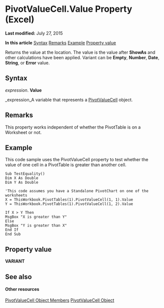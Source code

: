 
# PivotValueCell.Value Property (Excel)

 **Last modified:** July 27, 2015

 **In this article**
 [Syntax](#sectionSection0)
 [Remarks](#sectionSection1)
 [Example](#sectionSection2)
 [Property value](#sectionSection3)


Returns the value at the location. The value is the value after  **ShowAs** and other calculations have been applied. Variant can be **Empty**,  **Number**,  **Date**,  **String**, or  **Error** value.


## Syntax
<a name="sectionSection0"> </a>

 _expression_. **Value**

 _expression_A variable that represents a  [PivotValueCell](1857160d-9eab-d026-ef7d-af6187c6490e.md) object.


## Remarks
<a name="sectionSection1"> </a>

This property works independent of whether the PivotTable is on a Worksheet or not.


## Example
<a name="sectionSection2"> </a>

This code sample uses the PivotValueCell property to test whether the value of one cell in a PivotTable is greater than another cell.


```
Sub TestEquality()
Dim X As Double
Dim Y As Double

'This code assumes you have a Standalone PivotChart on one of the worksheets
X = ThisWorkbook.PivotTables(1).PivotValueCell(1, 1).Value
Y = ThisWorkbook.PivotTables(1).PivotValueCell(1, 2).Value

If X > Y Then
MsgBox "X is greater than Y"
Else
MsgBox "Y is greater than X"
End If
End Sub
```


## Property value
<a name="sectionSection3"> </a>

 **VARIANT**


## See also
<a name="sectionSection3"> </a>


#### Other resources


 [PivotValueCell Object Members](0b2458c3-b168-0bb1-762a-24c532f8fe7f.md)
 [PivotValueCell Object](1857160d-9eab-d026-ef7d-af6187c6490e.md)
